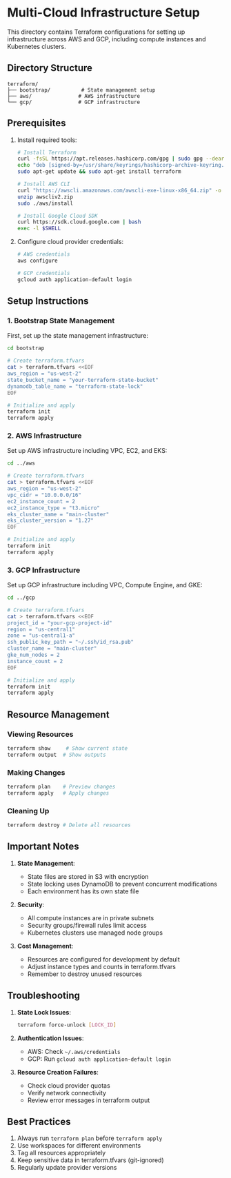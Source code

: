 # Multi-Cloud Infrastructure Setup

This directory contains Terraform configurations for setting up infrastructure across AWS and GCP, including compute instances and Kubernetes clusters.

## Directory Structure

```
terraform/
├── bootstrap/          # State management setup
├── aws/               # AWS infrastructure
└── gcp/               # GCP infrastructure
```

## Prerequisites

1. Install required tools:
   ```bash
   # Install Terraform
   curl -fsSL https://apt.releases.hashicorp.com/gpg | sudo gpg --dearmor -o /usr/share/keyrings/hashicorp-archive-keyring.gpg
   echo "deb [signed-by=/usr/share/keyrings/hashicorp-archive-keyring.gpg] https://apt.releases.hashicorp.com $(lsb_release -cs) main" | sudo tee /etc/apt/sources.list.d/hashicorp.list
   sudo apt-get update && sudo apt-get install terraform

   # Install AWS CLI
   curl "https://awscli.amazonaws.com/awscli-exe-linux-x86_64.zip" -o "awscliv2.zip"
   unzip awscliv2.zip
   sudo ./aws/install

   # Install Google Cloud SDK
   curl https://sdk.cloud.google.com | bash
   exec -l $SHELL
   ```

2. Configure cloud provider credentials:
   ```bash
   # AWS credentials
   aws configure

   # GCP credentials
   gcloud auth application-default login
   ```

## Setup Instructions

### 1. Bootstrap State Management

First, set up the state management infrastructure:

```bash
cd bootstrap

# Create terraform.tfvars
cat > terraform.tfvars <<EOF
aws_region = "us-west-2"
state_bucket_name = "your-terraform-state-bucket"
dynamodb_table_name = "terraform-state-lock"
EOF

# Initialize and apply
terraform init
terraform apply
```

### 2. AWS Infrastructure

Set up AWS infrastructure including VPC, EC2, and EKS:

```bash
cd ../aws

# Create terraform.tfvars
cat > terraform.tfvars <<EOF
aws_region = "us-west-2"
vpc_cidr = "10.0.0.0/16"
ec2_instance_count = 2
ec2_instance_type = "t3.micro"
eks_cluster_name = "main-cluster"
eks_cluster_version = "1.27"
EOF

# Initialize and apply
terraform init
terraform apply
```

### 3. GCP Infrastructure

Set up GCP infrastructure including VPC, Compute Engine, and GKE:

```bash
cd ../gcp

# Create terraform.tfvars
cat > terraform.tfvars <<EOF
project_id = "your-gcp-project-id"
region = "us-central1"
zone = "us-central1-a"
ssh_public_key_path = "~/.ssh/id_rsa.pub"
cluster_name = "main-cluster"
gke_num_nodes = 2
instance_count = 2
EOF

# Initialize and apply
terraform init
terraform apply
```

## Resource Management

### Viewing Resources
```bash
terraform show     # Show current state
terraform output  # Show outputs
```

### Making Changes
```bash
terraform plan    # Preview changes
terraform apply   # Apply changes
```

### Cleaning Up
```bash
terraform destroy # Delete all resources
```

## Important Notes

1. **State Management**:
   - State files are stored in S3 with encryption
   - State locking uses DynamoDB to prevent concurrent modifications
   - Each environment has its own state file

2. **Security**:
   - All compute instances are in private subnets
   - Security groups/firewall rules limit access
   - Kubernetes clusters use managed node groups

3. **Cost Management**:
   - Resources are configured for development by default
   - Adjust instance types and counts in terraform.tfvars
   - Remember to destroy unused resources

## Troubleshooting

1. **State Lock Issues**:
   ```bash
   terraform force-unlock [LOCK_ID]
   ```

2. **Authentication Issues**:
   - AWS: Check `~/.aws/credentials`
   - GCP: Run `gcloud auth application-default login`

3. **Resource Creation Failures**:
   - Check cloud provider quotas
   - Verify network connectivity
   - Review error messages in terraform output

## Best Practices

1. Always run `terraform plan` before `terraform apply`
2. Use workspaces for different environments
3. Tag all resources appropriately
4. Keep sensitive data in terraform.tfvars (git-ignored)
5. Regularly update provider versions
